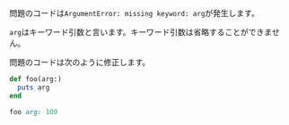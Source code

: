 問題のコードは`ArgumentError: missing keyword: arg`が発生します。

`arg`はキーワード引数と言います。キーワード引数は省略することができません。

問題のコードは次のように修正します。

```ruby
def foo(arg:)
  puts arg
end

foo arg: 100
```